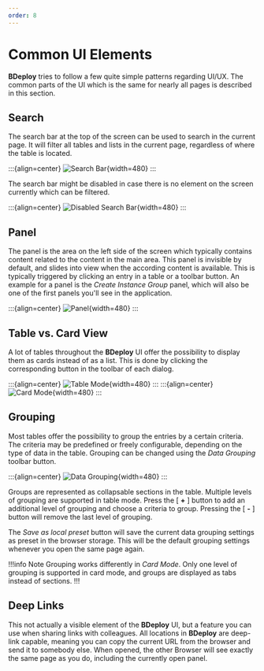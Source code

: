 ```yaml
---
order: 8
---
```

# Common UI Elements

**BDeploy** tries to follow a few quite simple patterns regarding UI/UX. The common parts of the UI which is the same for nearly all pages is described in this section.

## Search

The search bar at the top of the screen can be used to search in the current page. It will filter all tables and lists in the current page, regardless of where the table is located.

:::{align=center}
![Search Bar](/images/Doc_SearchBarEnabled.png){width=480}
:::

The search bar might be disabled in case there is no element on the screen currently which can be filtered.

:::{align=center}
![Disabled Search Bar](/images/Doc_SearchBarDisabled.png){width=480}
:::

## Panel

The panel is the area on the left side of the screen which typically contains content related to the content in the main area. This panel is invisible by default, and slides into view when the according content is available. This is typically triggered by clicking an entry in a table or a toolbar button. An example for a panel is the _Create Instance Group_ panel, which will also be one of the first panels you'll see in the application.

:::{align=center}
![Panel](/images/Doc_AddGroupPanelEmpty.png){width=480}
:::

## Table vs. Card View

A lot of tables throughout the **BDeploy** UI offer the possibility to display them as cards instead of as a list. This is done by clicking the corresponding button in the toolbar of each dialog.

:::{align=center}
![Table Mode](/images/Doc_ModeTable.png){width=480}
:::
:::{align=center}
![Card Mode](/images/Doc_ModeCards.png){width=480}
:::

## Grouping

Most tables offer the possibility to group the entries by a certain criteria. The criteria may be predefined or freely configurable, depending on the type of data in the table. Grouping can be changed using the _Data Grouping_ toolbar button.

:::{align=center}
![Data Grouping](/images/Doc_GroupingPanel.png){width=480}
:::

Groups are represented as collapsable sections in the table. Multiple levels of grouping are supported in table mode. Press the [ **+** ] button to add an additional level of grouping and choose a criteria to group. Pressing the [ **-** ] button will remove the last level of grouping.

The _Save as local preset_ button will save the current data grouping settings as preset in the browser storage. This will be the default grouping settings whenever you open the same page again.

!!!info Note
Grouping works differently in _Card Mode_. Only one level of grouping is supported in card mode, and groups are displayed as tabs instead of sections.
!!!

## Deep Links

This not actually a visible element of the **BDeploy** UI, but a feature you can use when sharing links with colleagues. All locations in **BDeploy** are deep-link capable, meaning you can copy the current URL from the browser and send it to somebody else. When opened, the other Browser will see exactly the same page as you do, including the currently open panel.

